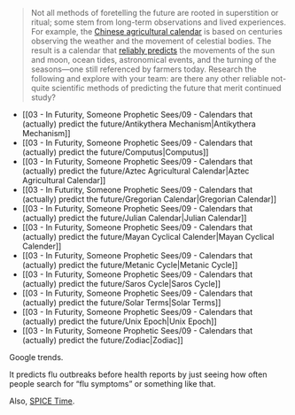 > Not all methods of foretelling the future are rooted in superstition or ritual; some stem from long-term observations and lived experiences. For example, the [Chinese agricultural calendar](https://www.scmp.com/yp/discover/lifestyle/article/3205168/chinese-agricultural-calendar-ancient-people-combined-lunar-and-solar-years-know-when-plant-harvest) is based on centuries observing the weather and the movement of celestial bodies. The result is a calendar that [reliably predicts](https://www.npr.org/2024/02/12/1198909292/lunar-new-year-chinese-lunisolar-calendar-history) the movements of the sun and moon, ocean tides, astronomical events, and the turning of the seasons—one still referenced by farmers today. Research the following and explore with your team: are there any other reliable not-quite scientific methods of predicting the future that merit continued study?

- [[03 - In Futurity, Someone Prophetic Sees/09 - Calendars that (actually) predict the future/Antikythera Mechanism\|Antikythera Mechanism]]
- [[03 - In Futurity, Someone Prophetic Sees/09 - Calendars that (actually) predict the future/Computus\|Computus]]
- [[03 - In Futurity, Someone Prophetic Sees/09 - Calendars that (actually) predict the future/Aztec Agricultural Calendar\|Aztec Agricultural Calendar]]
- [[03 - In Futurity, Someone Prophetic Sees/09 - Calendars that (actually) predict the future/Gregorian Calendar\|Gregorian Calendar]]
- [[03 - In Futurity, Someone Prophetic Sees/09 - Calendars that (actually) predict the future/Julian Calendar\|Julian Calendar]]
- [[03 - In Futurity, Someone Prophetic Sees/09 - Calendars that (actually) predict the future/Mayan Cyclical Calender\|Mayan Cyclical Calender]]
- [[03 - In Futurity, Someone Prophetic Sees/09 - Calendars that (actually) predict the future/Metanic Cycle\|Metanic Cycle]]
- [[03 - In Futurity, Someone Prophetic Sees/09 - Calendars that (actually) predict the future/Saros Cycle\|Saros Cycle]]
- [[03 - In Futurity, Someone Prophetic Sees/09 - Calendars that (actually) predict the future/Solar Terms\|Solar Terms]]
- [[03 - In Futurity, Someone Prophetic Sees/09 - Calendars that (actually) predict the future/Unix Epoch\|Unix Epoch]]
- [[03 - In Futurity, Someone Prophetic Sees/09 - Calendars that (actually) predict the future/Zodiac\|Zodiac]]


Google trends.

It predicts flu outbreaks before health reports by just seeing how often people search for “flu symptoms” or something like that.

Also, [SPICE Time](https://naif.jpl.nasa.gov/pub/naif/toolkit_docs/C/req/time.html).
